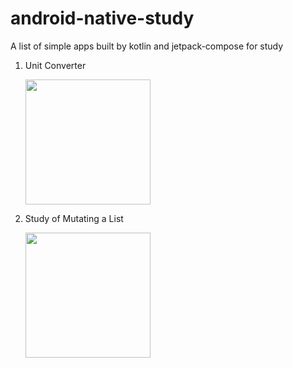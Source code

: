 
# android-native-study
A list of simple apps built by kotlin and jetpack-compose for study

1. Unit Converter

   <div><img src="https://github.com/user-attachments/assets/79232ff6-535d-44e0-92a6-d8e7a838a3f8" width="200"/></div>

2. Study of Mutating a List

   <div><img src="[https://github.com/user-attachments/assets/79232ff6-535d-44e0-92a6-d8e7a838a3f8](https://github.com/user-attachments/assets/58a5e715-7a91-4780-a0dc-7ae1b1b235b2)" width="200"/></div>

   
